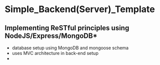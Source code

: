# Simple_Backend(Server)_Template
## Implementing ReSTful principles using NodeJS/Express/MongoDB*
- database setup using MongoDB and mongoose schema
- uses MVC architecture in back-end setup
- 
